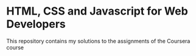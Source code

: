 # HTML, CSS and Javascript for Web Developers 

This repository contains my solutions to the assignments of the Coursera course
